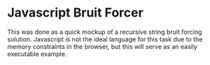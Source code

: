 # Javascript Bruit Forcer

This was done as a quick mockup of a recursive string bruit forcing solution. Javascript is not the ideal language for this task due to the memory constraints in the browser, but this will serve as an easily executable example.

